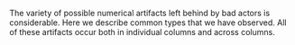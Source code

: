 The variety of possible numerical artifacts left behind by bad actors is considerable. Here we describe common types that we have observed. All of these artifacts occur both in individual columns and across columns.
